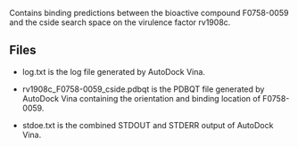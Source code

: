 Contains binding predictions between the bioactive compound F0758-0059 and the cside search space on the virulence factor rv1908c.

## Files

- log.txt is the log file generated by AutoDock Vina.

- rv1908c_F0758-0059_cside.pdbqt is the PDBQT file generated by AutoDock Vina containing the orientation and binding location of F0758-0059.

- stdoe.txt is the combined STDOUT and STDERR output of AutoDock Vina.

